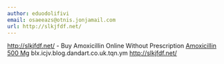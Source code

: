 ```yaml
---
author: eduodolifivi
email: osaeeazs@otnis.jonjamail.com
url: http://slkjfdf.net/
---
```


http://slkjfdf.net/ - Buy Amoxicillin Online Without Prescription <a href="http://slkjfdf.net/">Amoxicillin 500 Mg</a> blx.icjv.blog.dandart.co.uk.tqn.ym http://slkjfdf.net/